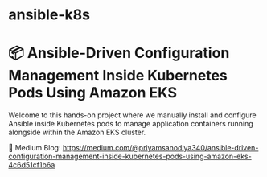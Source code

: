 # ansible-k8s
# 📦 Ansible-Driven Configuration Management Inside Kubernetes Pods Using Amazon EKS
Welcome to this hands-on project where we manually install and configure Ansible inside Kubernetes pods to manage application containers running alongside within the Amazon EKS cluster.

🔗 Medium Blog: https://medium.com/@priyamsanodiya340/ansible-driven-configuration-management-inside-kubernetes-pods-using-amazon-eks-4c6d51cf1b6a
